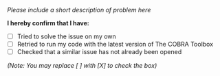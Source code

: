 *Please include a short description of problem here*

**I hereby confirm that I have:**

- [ ] Tried to solve the issue on my own
- [ ] Retried to run my code with the latest version of The COBRA Toolbox
- [ ] Checked that a similar issue has not already been opened

*(Note: You may replace [ ] with [X] to check the box)*
